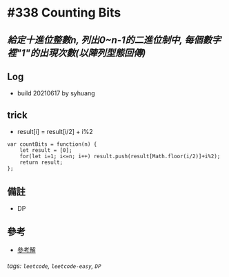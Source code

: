 # \#338 Counting Bits
## *給定十進位整數n, 列出0~n-1的二進位制中, 每個數字裡"1"的出現次數(以陣列型態回傳)*
## Log
 - build 20210617 by syhuang

## trick
 - result[i] = result[i/2] + i%2
```javascript=
var countBits = function(n) {
    let result = [0];
    for(let i=1; i<=n; i++) result.push(result[Math.floor(i/2)]+i%2);
    return result;
};
```
## 備註
 - DP
## 參考
 - [參考解](https://leetcode.com/problems/counting-bits/discuss/79539/Three-Line-Java-Solution)
###### tags: `leetcode`, `leetcode-easy`, `DP`